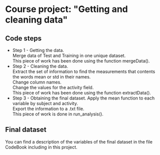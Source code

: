 # Course project: "Getting and cleaning data" 

## Code steps
* Step 1 - Getting the data.    
Merge data of Test and Training in one unique dataset.   
This piece of work has been done using the function mergeData().  
* Step 2 - Cleaning the data.  
Extract the set of information to find the measurements that contents the words mean or std in their names.   
Change column names.  
Change the values for the activity field.  
This piece of work has been done using the function extractData().   
* Step 3 - Obtaining the final dataset.
Apply the mean function to each variable by subject and activity.  
Export the information to a .txt file.  
This piece of work is done in run_analysis().  
        
## Final dataset
You can find a description of the variables of the final dataset in the file CodeBook including in this project.



